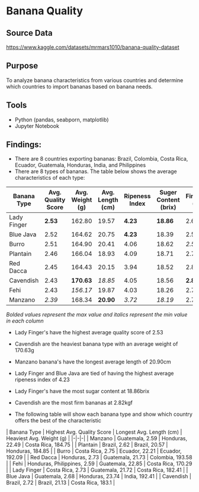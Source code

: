 # Banana Quality
## Source Data
https://www.kaggle.com/datasets/mrmars1010/banana-quality-dataset

## Purpose
To analyze banana characteristics from various countries and determine which countries to import bananas based on banana needs.

## Tools
- Python (pandas, seabporn, matplotlib)
- Jupyter Notebook

## Findings:
- There are 8 countries exporting bananas: Brazil, Colombia, Costa Rica, Ecuador, Guatemala, Honduras, India, and Philippines
- There are 8 types of bananas. The table below shows the average characteristics of each type:

| Banana Type | Avg. Quality Score | Avg. Weight (g) | Avg. Length (cm) | Ripeness Index | Suger Content (brix) | Firmness (kgf) |
|-------------|--------------------|-----------------|------------------|----------------|----------------------|----------------|
| Lady Finger | **2.53**               | 162.80          | 19.57            | **4.23**           | **18.86**                | 2.68           |
| Blue Java   | 2.52               | 164.62          | 20.75            | **4.23**           | 18.39                | 2.59           |
| Burro       | 2.51               | 164.90          | 20.41            | 4.06           | 18.62                | *2.52*           |
| Plantain    | 2.46               | 166.04          | 18.93            | 4.09           | 18.71                | 2.72           |
| Red Dacca   | 2.45               | 164.43          | 20.15            | 3.94           | 18.52                | 2.80           |
| Cavendish   | 2.43               | **170.63**          | *18.85*            | 4.05           | 18.56                | **2.82**           |
| Fehi        | 2.43               | *156.17*          | 19.87            | 4.03           | 18.26                | 2.73           |
| Manzano     | *2.39*               | 168.34          | **20.90**            | *3.72*           | *18.19*                | 2.77           |
*Bolded values represent the max value and italics represent the min value in each column*

- Lady Finger's have the highest average quality score of 2.53
- Cavendish are the heaviest banana type with an average weight of 170.63g
- Manzano banana's have the longest average length of 20.90cm
- Lady Finger and Blue Java are tied of having the highest average ripeness index of 4.23
- Lady Finger's have the most sugar content at 18.86brix
- Cavendish are the most firm bananas at 2.82kgf

- The following table will show each banana type and show which country offers the best of the characteristic
 
| Banana Type | Highest Avg. Quality Score | Longest Avg. Length (cm) | Heaviest Avg. Weight (g) |
|-|-|-|
| Manzano | Guatemala, 2.59 | Honduras, 22.49 | Costa Rica, 184.75 | 
| Plantain | Brazil, 2.62 | Brazil, 20.57 | Honduras, 184.85 |
| Burro | Costa Rica, 2.75 | Ecuador, 22.21 | Ecuador, 192.09 |
| Red Dacca | Honduras, 2.73 | Guatemala, 21.73 | Colombia, 193.58 |
| Fehi | Honduras, Philippines, 2.59 | Guatemala, 22.85 | Costa Rica, 170.29 |
| Lady Finger | Costa Rica, 2.73 | Guatemala, 21.72 | Costa Rica, 182.41 |
| Blue Java | Guatemala, 2.68 | Honduras, 23.74 | India, 192.41 |
| Cavendish | Brazil, 2.72 | Brazil, 21.13 | Costa Rica, 183.1 |





 

